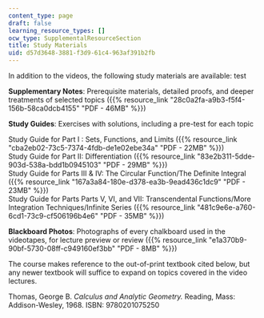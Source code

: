 ```yaml
---
content_type: page
draft: false
learning_resource_types: []
ocw_type: SupplementalResourceSection
title: Study Materials
uid: d57d3648-3881-f3d9-61c4-963af391b2fb
---
```

In addition to the videos, the following study materials are available: test

**Supplementary Notes**: Prerequisite materials, detailed proofs, and deeper treatments of selected topics ({{% resource_link "28c0a2fa-a9b3-f5f4-156b-58ca0dcb4155" "PDF - 46MB" %}})

**Study Guides**: Exercises with solutions, including a pre-test for each topic

Study Guide for Part I : Sets, Functions, and Limits ({{% resource_link "cba2eb02-73c5-7374-4fdb-de1e02ebe34a" "PDF - 22MB" %}})        
Study Guide for Part II: Differentiation ({{% resource_link "83e2b311-5dde-903d-538a-bdd1b0945103" "PDF - 29MB" %}})        
Study Guide for Parts III & IV: The Circular Function/The Definite Integral ({{% resource_link "167a3a84-180e-d378-ea3b-9ead436c1dc9" "PDF - 23MB" %}})        
Study Guide for Parts Parts V, VI, and VII: Transcendental Functions/More Integration Techniques/Infinite Series ({{% resource_link "481c9e6e-a760-6cd1-73c9-cf506196b4e6" "PDF - 35MB" %}})

**Blackboard Photos**: Photographs of every chalkboard used in the videotapes, for lecture preview or review ({{% resource_link "e1a370b9-90bf-5730-08ff-c949160ef3bb" "PDF - 8MB" %}})

The course makes reference to the out-of-print textbook cited below, but any newer textbook will suffice to expand on topics covered in the video lectures.

Thomas, George B. *Calculus and Analytic Geometry.* Reading, Mass: Addison-Wesley, 1968. ISBN: 9780201075250